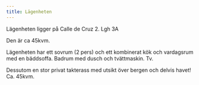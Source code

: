```yaml
---
title: Lägenheten
---
```

Lägenheten ligger på Calle de Cruz 2. Lgh 3A

Den är ca 45kvm.

Lägenheten har ett sovrum (2 pers) och ett kombinerat kök och vardagsrum med en bäddsoffa. Badrum med dusch och tvättmaskin. Tv.

Dessutom en stor privat takterass med utsikt över bergen och delvis havet! Ca. 45kvm.
